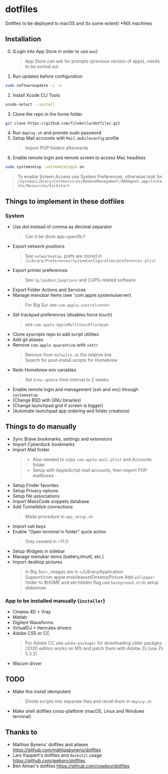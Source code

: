 # dotfiles
Dotfiles to be deployed to macOS and (to some extent) *NIX machines

## Installation
0. (Login into App Store in order to use `mas`)
	> App Store can ask for prompts (previous version of apps), needs to be sorted out
1. Run updates before configuration
``` bash 
sudo softwareupdate -i -a
```
2. Install Xcode CLI Tools
``` bash
xcode-select --install
```
3. Clone the repo in the home folder
``` bash
git clone https://github.com/filobolla/dotfiles.git
```
4. Run `deploy.sh` and provide sudo password
5. Setup Mail accounts with `Mail.mobileconfig` profile
	> Import POP folders afterwards
6. Enable remote login and remote screen to access Mac headless
``` bash
sudo systemsetup -setremotelogin on
```
> To enable Screen Access use System Preferences, otherwise look for `/System/Library/CoreServices/RemoteManagement/ARDAgent.app/Contents/Resources/kickstart`

## Things to implement in these dotfiles
### System
- Use dot instead of comma as decimal separator
    > Can it be done app-specific?
- Export network positions
	> See `networksetup`, prefs are stored in `/Library/Preferences/SystemConfiguration/preferences.plist`
- Export printer preferences
	> See `lp`,`lpadmin`,`lpoptions` and CUPS-related software
- Export Folder Actions and Services
- Manage menubar items (see `com.apple.systemuiserver)
	> For Big Sur see `com.apple.controlcenter`
- Set trackpad preferences (disables force touch)
	> see `com.apple.AppleMultitouchTrackpad`
- Clone _syscripts_ repo to add script utilities
- Add git aliases
- Remove `com.apple.quarantine` with `xattr`
	> Remove from `defaults.sh` the relative line  
	Search for post-install scripts for Homebrew
- Redo Homebrew env variables
	> Set `brew update` time interval to 2 weeks
- Enable remote login and management (ssh and vnc) through `systemsetup`
- (Change BSD with GNU binaries)
- (Change launchpad grid if screen is bigger)
- (Automate launchpad app ordering and folder creations)

## Things to do manually
- Sync Brave bookmarks, settings and extensions
- Import Cyberduck bookmarks
- Import Mail folder
	> - Also needed to copy `com.apple.mail.plist` and Accounts folder  
	> - Setup with AppleScript mail accounts, then import POP mailboxes
- Setup Finder favorites
- Setup Privacy options
- Setup file associations
- Import MassCode snippets database
- Add Tunnelblick connections
	> Made procedure in `app_setup.sh`
- Import ssh keys
- Enable "Open terminal in folder" quick action
	> Only needed in <11.0
- Setup Widgets in sidebar
- Manage menubar items (battery,tmutil, etc.)
- Import desktop pictures
	> In Big Sur+, images are in ~/Library/Application Support/com.apple.mobileassetDesktopPicture
	> Add `wallpaper` folder to $HOME and set hidden flag
	> use `background.sh` to setup slideshow

### App to be installed manually (`installer`)
- Cinema 4D + Vray
- Matlab
- Digilent Waveforms
- VirtualDJ + Hercules drivers
- Adobe CS5 or CC
	> For Adobe CC see `adobe-packager` for downloading older packges (2020 edition works on M1) and patch them with Adobe Zii (use Zii 5.3.2)
- Wacom driver

## TODO
- Make this install idempotent
	> Divide scripts into separate files and recall them in `deploy.sh`
- Make shell dotfiles cross-platform (macOS, Linux and Windows terminal)

## Thanks to
- Mathias Bynens' dotfiles and aliases https://github.com/mathiasbynens/dotfiles 
- Lars Kappert's dotfiles and `dockutil` usage https://github.com/webpro/dotfiles
- Ben Alman's dotfiles https://github.com/cowboy/dotfiles
